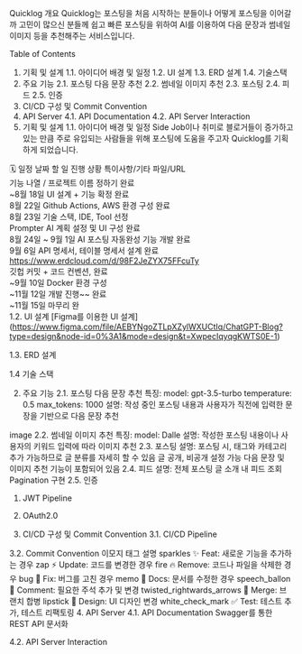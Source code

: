 Quicklog
개요
Quicklog는 포스팅을 처음 시작하는 분들이나 어떻게 포스팅을 이어갈까 고민이 많으신 분들께 쉽고 빠른 포스팅을 위하여 AI를 이용하여 다음 문장과 썸네일 이미지 등을 추천해주는 서비스입니다.

Table of Contents
1. 기획 및 설계
1.1. 아이디어 배경 및 일정
1.2. UI 설계
1.3. ERD 설계
1.4. 기술스택
2. 주요 기능
2.1. 포스팅 다음 문장 추천
2.2. 썸네일 이미지 추천
2.3. 포스팅
2.4. 피드
2.5. 인증
3. CI/CD 구성 및 Commit Convention
4. API Server
4.1. API Documentation
4.2. API Server Interaction
1. 기획 및 설계
1.1. 아이디어 배경 및 일정
Side Job이나 취미로 블로거들이 증가하고 있는 만큼 주로 유입되는 사람들을 위해 포스팅에 도움을 주고자 Quicklog를 기획하게 되었습니다.

🗓️ 일정
날짜	할 일	진행 상황	특이사항/기타	파일/URL	
기능 나열 / 프로젝트 이름 정하기	완료			
~8월 18일	UI 설계 + 기능 확정	완료			
8월 22일	Github Actions, AWS 환경 구성	완료			
8월 23일	기술 스택, IDE, Tool 선정				
Prompter AI 계획 설정 및 UI 구성	완료				
8월 24일 ~ 9월 1일	AI 포스팅 자동완성 기능 개발	완료			
9월 6일	API 명세서, 테이블 명세서 설계	완료		https://www.erdcloud.com/d/98F2JeZYX75FFcuTy	
깃헙 커밋 + 코드 컨벤션,	완료			
~9월 10일	Docker 환경 구성				
~11월 12일	개발 진행~~	완료			
~11월 15일	마무리	완			
1.2. UI 설계
[Figma를 이용한 UI 설계] (https://www.figma.com/file/AEBYNgoZTLpXZylWXUCtIq/ChatGPT-Blog?type=design&node-id=0%3A1&mode=design&t=XwpecIqyqgKWTS0E-1)

1.3. ERD 설계

1.4 기술 스택

2. 주요 기능
2.1. 포스팅 다음 문장 추천
특징:
model: gpt-3.5-turbo
temperature: 0.5
max_tokens: 1000
설명: 작성 중인 포스팅 내용과 사용자가 직전에 입력한 문장을 기반으로 다음 문장 추천

image
2.2. 썸네일 이미지 추천
특징:
model: Dalle
설명: 작성한 포스팅 내용이나 사용자의 키워드 입력에 따라 이미지 추천
2.3. 포스팅
설명:
포스팅 시, 태그와 카테고리 추가 가능하므로 글 분류를 자세히 할 수 있음
글 공개, 비공개 설정 가능
다음 문장 및 이미지 추천 기능이 포함되어 있음
2.4. 피드
설명:
전체 포스팅 글 소개
내 피드 조회
Pagination 구현
2.5. 인증
1) JWT Pipeline


2) OAuth2.0


3. CI/CD 구성 및 Commit Convention
3.1. CI/CD Pipeline

3.2. Commit Convention
이모지	태그	설명
sparkles	:sparkles: Feat:	새로운 기능을 추가하는 경우
zap	:zap: Update:	코드를 변경한 경우
fire	:fire: Remove:	코드나 파일을 삭제한 경우
bug	:bug: Fix:	버그를 고친 경우
memo	:memo: Docs:	문서를 수정한 경우
speech_ballon	:speech_balloon: Comment:	필요한 주석 추가 및 변경
twisted_rightwards_arrows	:twisted_rightwards_arrows: Merge:	브랜치 합병
lipstick	:lipstick: Design:	UI 디자인 변경
white_check_mark	:white_check_mark: Test:	테스트 추가, 테스트 리팩토링
4. API Server
4.1. API Documentation
Swagger를 통한 REST API 문서화


4.2. API Server Interaction
